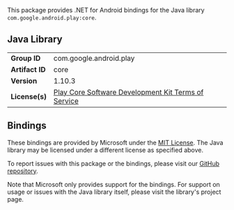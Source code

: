 This package provides .NET for Android bindings for the Java library `com.google.android.play:core`.

## Java Library

| | |
|-|-|
| **Group ID** | com.google.android.play |
| **Artifact ID** | core |
| **Version** | 1.10.3 |
| **License(s)** | [Play Core Software Development Kit Terms of Service](https://developer.android.com/guide/playcore/license) |

## Bindings

These bindings are provided by Microsoft under the [MIT License](https://opensource.org/licenses/MIT). The Java
library may be licensed under a different license as specified above.

To report issues with this package or the bindings, please visit our [GitHub repository](https://aka.ms/android-libraries).

Note that Microsoft only provides support for the bindings. For support on
usage or issues with the Java library itself, please visit the library's project page.
